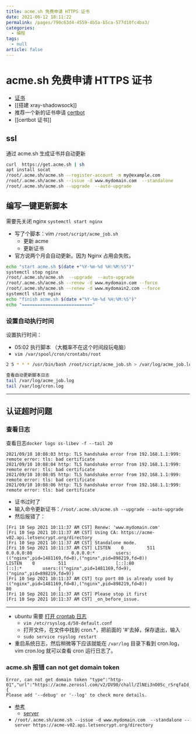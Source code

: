 ```yaml
---
title: acme.sh 免费申请 HTTPS 证书
date: 2021-06-12 18:11:22
permalink: /pages/790c63d4-4559-4b5a-b5ca-577d10fc4ba3/
categories: 
  - 编程
tags: 
  - null
article: false
---
```


# acme.sh 免费申请 HTTPS 证书

- [证书](https://github.com/acmesh-official/acme.sh/wiki/%E8%AF%B4%E6%98%8E)
- [[搭建 xray-shadowsock]]
- 推荐一个新的证书申请 [certbot](https://certbot.eff.org/)
- [[certbot 证书]]

## ssl

通过 acme.sh 生成证书并自动更新

``` bash
curl  https://get.acme.sh | sh
apt install socat
/root/.acme.sh/acme.sh --register-account -m my@example.com
/root/.acme.sh/acme.sh --issue -d www.mydomain.com  --standalone
/root/.acme.sh/acme.sh --upgrade  --auto-upgrade
```

## 编写一键更新脚本

需要先关闭 nginx `systemctl start nginx`

- 写了个脚本：vim `/root/script/acme_job.sh`
  - 更新 acme
  - 更新证书
- 官方说两个月会自动更新。因为 Nginx 占用会失败。

``` bash
echo "start acme.sh $(date +"%Y-%m-%d %H:%M:%S")"
systemctl stop nginx   
/root/.acme.sh/acme.sh  --upgrade  --auto-upgrade
/root/.acme.sh/acme.sh --renew -d www.mydomain.com --force
/root/.acme.sh/acme.sh --renew -d www.mydomain2.com --force
systemctl start nginx
echo "finish acme.sh $(date +"%Y-%m-%d %H:%M:%S")"
echo "==========================="
```

### 设置自动执行时间

设置执行时间：  

- 05:02 执行脚本 （大概率不在这个时间段玩电脑）
- `vim /var/spool/cron/crontabs/root`

``` bash
2 5 * * * /usr/bin/bash /root/script/acme_job.sh > /var/log/acme_job.log
```

``` bash
查看自动更新脚本日志
tail /var/log/acme_job.log
tail /var/log/cron.log
```

---

## 认证超时问题

### 查看日志

查看日志`docker logs ss-libev -f --tail 20`

```text
2021/09/10 10:08:03 http: TLS handshake error from 192.168.1.1:999: remote error: tls: bad certificate
2021/09/10 10:08:04 http: TLS handshake error from 192.168.1.1:999: remote error: tls: bad certificate
2021/09/10 10:08:05 http: TLS handshake error from 192.168.1.1:999: remote error: tls: bad certificate
2021/09/10 10:08:06 http: TLS handshake error from 192.168.1.1:999: remote error: tls: bad certificate
```

- 证书过时了
- 输入命令更新证书：`/root/.acme.sh/acme.sh --upgrade --auto-upgrade`
- 然后报错了：

``` text
[Fri 10 Sep 2021 10:11:37 AM CST] Renew: 'www.mydomain.com'
[Fri 10 Sep 2021 10:11:37 AM CST] Using CA: https://acme-v02.api.letsencrypt.org/directory
[Fri 10 Sep 2021 10:11:37 AM CST] Standalone mode.
[Fri 10 Sep 2021 10:11:37 AM CST] LISTEN    0         511                0.0.0.0:80               0.0.0.0:*        users:(("nginx",pid=1481169,fd=8),("nginx",pid=898219,fd=8))                   
LISTEN    0         511                   [::]:80                  [::]:*        users:(("nginx",pid=1481169,fd=9),("nginx",pid=898219,fd=9))                   
[Fri 10 Sep 2021 10:11:37 AM CST] tcp port 80 is already used by (("nginx",pid=1481169,fd=8),("nginx",pid=898219,fd=8))                   
80                  [
[Fri 10 Sep 2021 10:11:37 AM CST] Please stop it first
[Fri 10 Sep 2021 10:11:37 AM CST] _on_before_issue.
```

---

- ubuntu 需要 [打开 crontab 日志](https://blog.csdn.net/k_young1997/article/details/81606667)
  - `vim /etc/rsyslog.d/50-default.conf`
  - 打开文件，在文件中找到 cron.*，把前面的 '#'去掉，保存退出，输入
  - `sudo service rsyslog restart`
- 重启系统日志，然后稍微等下应该就能在 `/var/log` 目录下看到 cron.log，vim cron.log 就可以查看 cron 运行日志了。

### acme.sh 报错 can not get domain token

``` text
Error, can not get domain token "type":"http-01","url":"https://acme.zerossl.com/v2/DV90/chall/ZlNEi3nO05c_rSrqfaId_A","status":"invalid","error":{
Please add '--debug' or '--log' to check more details.
```

- [参考](https://github.com/acmesh-official/acme.sh/issues/4927)
  - [server](https://github.com/acmesh-official/acme.sh/wiki/Server)
- `/root/.acme.sh/acme.sh --issue -d www.mydomain.com  --standalone --server https://acme-v02.api.letsencrypt.org/directory`
